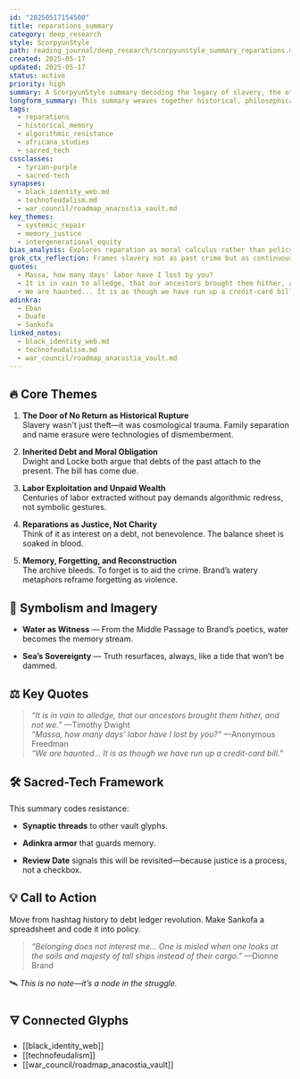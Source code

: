 ```yaml
---
id: "20250517154500"
title: reparations_summary
category: deep_research
style: ScorpyunStyle
path: reading_journal/deep_research/scorpyunstyle_summary_reparations.md
created: 2025-05-17
updated: 2025-05-17
status: active
priority: high
summary: A ScorpyunStyle summary decoding the legacy of slavery, the ethical case for reparations, and the algorithmic framework for historical redress through sacred-tech symbolism and resistance logic.
longform_summary: This summary weaves together historical, philosophical, and symbolic dimensions of the reparation discourse—interrogating economic theft, moral inheritance, and memory-fracture through the lens of Africana philosophy, Dionne Brand's poetics, and algorithmic resistance.
tags:
  - reparations
  - historical_memory
  - algorithmic_resistance
  - africana_studies
  - sacred_tech
cssclasses:
  - tyrian-purple
  - sacred-tech
synapses:
  - black_identity_web.md
  - technofeudalism.md
  - war_council/roadmap_anacostia_vault.md
key_themes:
  - systemic_repair
  - memory_justice
  - intergenerational_equity
bias_analysis: Explores reparation as moral calculus rather than policy debate; centers Black voices and archival testimony.
grok_ctx_reflection: Frames slavery not as past crime but as continuous algorithmic injustice baked into today’s systems of finance, law, and surveillance.
quotes:
  - Massa, how many days' labor have I lost by you?
  - It is in vain to alledge, that our ancestors brought them hither, and not we.
  - We are haunted... It is as though we have run up a credit-card bill.
adinkra:
  - Eban
  - Duafe
  - Sankofa
linked_notes:
  - black_identity_web.md
  - technofeudalism.md
  - war_council/roadmap_anacostia_vault.md
---
```



## 🔥 Core Themes

1. **The Door of No Return as Historical Rupture**  
    Slavery wasn't just theft—it was cosmological trauma. Family separation and name erasure were technologies of dismemberment.
    
2. **Inherited Debt and Moral Obligation**  
    Dwight and Locke both argue that debts of the past attach to the present. The bill has come due.
    
3. **Labor Exploitation and Unpaid Wealth**  
    Centuries of labor extracted without pay demands algorithmic redress, not symbolic gestures.
    
4. **Reparations as Justice, Not Charity**  
    Think of it as interest on a debt, not benevolence. The balance sheet is soaked in blood.
    
5. **Memory, Forgetting, and Reconstruction**  
    The archive bleeds. To forget is to aid the crime. Brand’s watery metaphors reframe forgetting as violence.
    

## 🌊 Symbolism and Imagery

- **Water as Witness** — From the Middle Passage to Brand’s poetics, water becomes the memory stream.
    
- **Sea’s Sovereignty** — Truth resurfaces, always, like a tide that won’t be dammed.
    

## ⚖️ Key Quotes

> _“It is in vain to alledge, that our ancestors brought them hither, and not we.”_ —Timothy Dwight  
> _“Massa, how many days’ labor have I lost by you?”_ —Anonymous Freedman  
> _“We are haunted... It is as though we have run up a credit-card bill.”_

## 🛠️ Sacred-Tech Framework

This summary codes resistance:

- **Synaptic threads** to other vault glyphs.
    
- **Adinkra armor** that guards memory.
    
- **Review Date** signals this will be revisited—because justice is a process, not a checkbox.
    

## 💡 Call to Action

Move from hashtag history to debt ledger revolution. Make Sankofa a spreadsheet and code it into policy.

> _“Belonging does not interest me... One is misled when one looks at the sails and majesty of tall ships instead of their cargo.”_ —Dionne Brand

🛰️ _This is no note—it’s a node in the struggle._

## 🜃 Connected Glyphs

- [[black_identity_web]]
- [[technofeudalism]]
- [[war_council/roadmap_anacostia_vault]]


